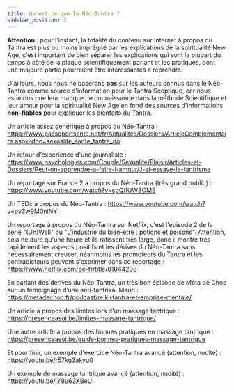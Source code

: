 ```yaml
---
title: Qu'est ce que le Néo-Tantra ?
sidebar_position: 2
---
```


**Attention** : pour l'instant, la totalité du contenu sur Internet à propos du Tantra est plus ou moins imprégné par les explications de la spiritualité New Age, c'est important de bien séparer les explications qui sont la plupart du temps à côté de la plaque scientifiquement parlant et les pratiques, dont une majeure partie pourraient être intéressantes à reprendre.

D'ailleurs, nous nous ne baserons **pas** sur les auteurs connus dans le Néo-Tantra comme source d'information pour le Tantra Sceptique, car nous estimons que leur manque de connaissance dans la méthode Scientifique et leur amour pour la spiritualité New Age en fond des sources d'informations **non-fiables** pour expliquer les bienfaits du Tantra.

Un article assez générique à propos du Néo-Tantra :
https://www.passeportsante.net/fr/Actualites/Dossiers/ArticleComplementaire.aspx?doc=sexualite_sante_tantra_do 

Un retour d'expérience d'une journaliste :
https://www.psychologies.com/Couple/Sexualite/Plaisir/Articles-et-Dossiers/Peut-on-apprendre-a-faire-l-amour/J-ai-essaye-le-tantrisme 

Un reportage sur France 2 à propos du Néo-Tantra (très grand public) :
https://www.youtube.com/watch?v=spQfIUW3OME

Un TEDx à propos du Néo-Tantra :
https://www.youtube.com/watch?v=pv3w9M0niNY 

Un reportage à propos du Néo-Tantra sur Netflix, c'est l'épisode 2 de la série "(Un)Well" ou "L'industrie du bien-être : potions et poisons".
Attention, cela ne dure qu'une heure et ils ratissent très large, donc il montre très rapidement les aspects positifs et les dérives du Néo-Tantra sans nécessairement creuser, néanmoins les promoteurs du Tantra et les contradicteurs peuvent s'exprimer dans ce reportage :
https://www.netflix.com/be-fr/title/81044208 

En parlant des dérives du Néo-Tantra, un très bon épisode de Méta de Choc sur un témoignage d’une anti-tantrika, Maud : 
https://metadechoc.fr/podcast/reiki-tantra-et-emprise-mentale/ 

Un article à propos des limites lors d'un massage tantrique :
https://presenceasoi.be/limites-massage-tantrique/ 

Une autre article à propos des bonnes pratiques en massage tantrique :
https://presenceasoi.be/guide-bonnes-pratiques-massage-tantrique 

Et pour finir, un exemple d'exercice Néo-Tantra avancé (attention, nudité) :
https://youtu.be/r57kg3akyu0 

Un exemple de massage tantrique avancé (attention, nudité) :
https://youtu.be/jY8u63XBeUI 

